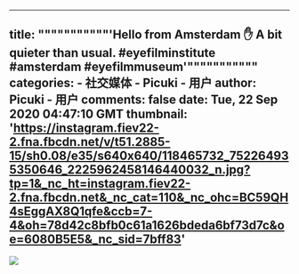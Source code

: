 
---
title: """""""""""'Hello from Amsterdam ✋
A bit quieter than usual. 
 #eyefilminstitute  #amsterdam  #eyefilmmuseum'"""""""""""
categories: 
    - 社交媒体
    - Picuki - 用户
author: Picuki - 用户
comments: false
date: Tue, 22 Sep 2020 04:47:10 GMT
thumbnail: 'https://instagram.fiev22-2.fna.fbcdn.net/v/t51.2885-15/sh0.08/e35/s640x640/118465732_752264935350646_2225962458146440032_n.jpg?tp=1&_nc_ht=instagram.fiev22-2.fna.fbcdn.net&_nc_cat=110&_nc_ohc=BC59QH4sEggAX8Q1qfe&ccb=7-4&oh=78d42c8bfb0c61a1626bdeda6bf73d7c&oe=6080B5E5&_nc_sid=7bff83'
---

<div>   
<img src="https://instagram.fiev22-2.fna.fbcdn.net/v/t51.2885-15/sh0.08/e35/s640x640/118465732_752264935350646_2225962458146440032_n.jpg?tp=1&_nc_ht=instagram.fiev22-2.fna.fbcdn.net&_nc_cat=110&_nc_ohc=BC59QH4sEggAX8Q1qfe&ccb=7-4&oh=78d42c8bfb0c61a1626bdeda6bf73d7c&oe=6080B5E5&_nc_sid=7bff83" referrerpolicy="no-referrer">  
</div>
            